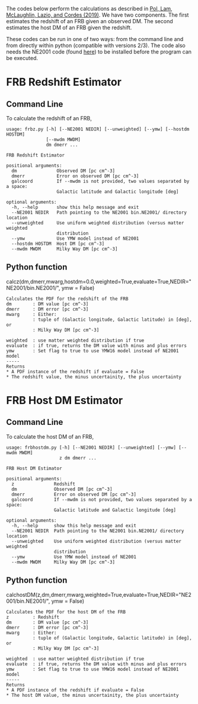The codes below perform the calculations as described in [Pol, Lam, McLaughlin, Lazio, and Cordes (2019)](http://adsabs.harvard.edu/abs/2019arXiv190307630P). We have two components. The first estimates the redshift of an FRB given an observed DM. The second estimates the host DM of an FRB given the redshift.

These codes can be run in one of two ways: from the command line and from directly within python (compatible with versions 2/3). The code also needs the NE2001 code (found [here](http://astrosun2.astro.cornell.edu/~cordes/NE2001/)) to be installed before the program can be executed.



       
 
# FRB Redshift Estimator

## Command Line

To calculate the redshift of an FRB, 

```
usage: frbz.py [-h] [--NE2001 NEDIR] [--unweighted] [--ymw] [--hostdm HOSTDM]
               [--mwdm MWDM]
               dm dmerr ...

FRB Redshift Estimator

positional arguments:
  dm               Observed DM [pc cm^-3]
  dmerr            Error on observed DM [pc cm^-3]
  galcoord         If --mwdm is not provided, two values separated by a space:
                   Galactic latitude and Galactic longitude [deg]

optional arguments:
  -h, --help       show this help message and exit
  --NE2001 NEDIR   Path pointing to the NE2001 bin.NE2001/ directory location
  --unweighted     Use uniform weighted distribution (versus matter weighted
                   distribution
  --ymw            Use YMW model instead of NE2001
  --hostdm HOSTDM  Host DM [pc cm^-3]
  --mwdm MWDM      Milky Way DM [pc cm^-3]
```

## Python function

calcz(dm,dmerr,mwarg,hostdm=0.0,weighted=True,evaluate=True,NEDIR=\"NE2001/bin.NE2001/\", ymw = False)

    Calculates the PDF for the redshift of the FRB
    dm        : DM value [pc cm^-3]
    dmerr     : DM error [pc cm^-3]
    mwarg     : Either:
              : tuple of (Galactic longitude, Galactic latitude) in [deg], or
              : Milky Way DM [pc cm^-3]

    weighted  : use matter weighted distribution if true
    evaluate  : if true, returns the DM value with minus and plus errors
    ymw	      : Set flag to true to use YMW16 model instead of NE2001 model
    -----
    Returns
    * A PDF instance of the redshift if evaluate = False
    * The redshift value, the minus uncertainity, the plus uncertainty
    





# FRB Host DM Estimator

## Command Line

To calculate the host DM of an FRB, 

```
usage: frbhostdm.py [-h] [--NE2001 NEDIR] [--unweighted] [--ymw] [--mwdm MWDM]
                    z dm dmerr ...

FRB Host DM Estimator

positional arguments:
  z               Redshift
  dm              Observed DM [pc cm^-3]
  dmerr           Error on observed DM [pc cm^-3]
  galcoord        If --mwdm is not provided, two values separated by a space:
                  Galactic latitude and Galactic longitude [deg]

optional arguments:
  -h, --help      show this help message and exit
  --NE2001 NEDIR  Path pointing to the NE2001 bin.NE2001/ directory location
  --unweighted    Use uniform weighted distribution (versus matter weighted
                  distribution
  --ymw           Use YMW model instead of NE2001
  --mwdm MWDM     Milky Way DM [pc cm^-3]
```

## Python function

calchostDM(z,dm,dmerr,mwarg,weighted=True,evaluate=True,NEDIR=\"NE2001/bin.NE2001/\", ymw = False)

    Calculates the PDF for the host DM of the FRB
    z         : Redshift
    dm        : DM value [pc cm^-3]
    dmerr     : DM error [pc cm^-3]
    mwarg     : Either:
              : tuple of (Galactic longitude, Galactic latitude) in [deg], or
              : Milky Way DM [pc cm^-3]

    weighted  : use matter weighted distribution if true
    evaluate  : if true, returns the DM value with minus and plus errors
    ymw	      : Set flag to true to use YMW16 model instead of NE2001 model
    -----
    Returns
    * A PDF instance of the redshift if evaluate = False
    * The host DM value, the minus uncertainity, the plus uncertainty
